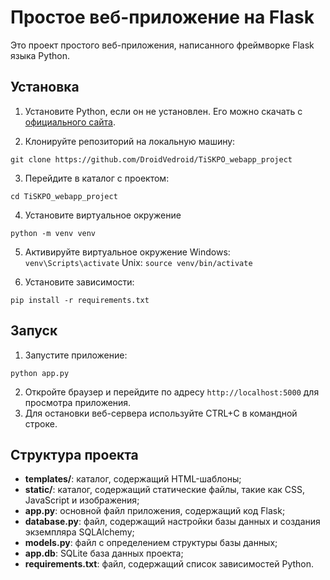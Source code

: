 
# Простое веб-приложение на Flask

Это проект простого веб-приложения, написанного фреймворке Flask языка Python.

## Установка

1. Установите Python, если он не установлен. Его можно скачать с [официального сайта](https://www.python.org/downloads/).

2. Клонируйте репозиторий на локальную машину:
```
git clone https://github.com/DroidVedroid/TiSKPO_webapp_project
```

3. Перейдите в каталог с проектом:
```
cd TiSKPO_webapp_project
```

4. Установите виртуальное окружение
```
python -m venv venv
```
5. Активируйте виртуальное окружение
	Windows: `venv\Scripts\activate`
	Unix: `source venv/bin/activate`

5. Установите зависимости:
```
pip install -r requirements.txt
```

## Запуск

1. Запустите приложение:
```
python app.py
```

2. Откройте браузер и перейдите по адресу `http://localhost:5000` для просмотра приложения.
3. Для остановки веб-сервера используйте CTRL+C в командной строке.

## Структура проекта

- **templates/**: каталог, содержащий HTML-шаблоны;
- **static/**: каталог, содержащий статические файлы, такие как CSS, JavaScript и изображения;
- **app.py**: основной файл приложения, содержащий код Flask;
- **database.py**: файл, содержащий настройки базы данных и создания экземпляра SQLAlchemy;
- **models.py**: файл с определением структуры базы данных;
- **app.db**: SQLite база данных проекта;
- **requirements.txt**: файл, содержащий список зависимостей Python.




